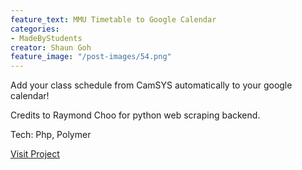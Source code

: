 ```yaml
---
feature_text: MMU Timetable to Google Calendar
categories:
- MadeByStudents
creator: Shaun Goh
feature_image: "/post-images/54.png"
---
```


Add your class schedule from CamSYS automatically to your google calendar!

Credits to Raymond Choo for python web scraping backend.

Tech: Php, Polymer

[Visit Project](http://mmutt.sle4ever.com/)
